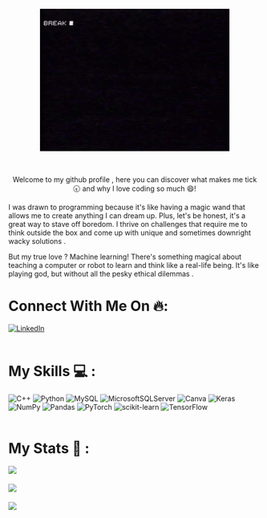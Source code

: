 <p align="center">
  <img width="75%" src='https://github.com/BCImonk/BCImonk/blob/main/giphy.gif'>
</p></br>
<p align="center">
Welcome to my github profile , here you can discover what makes me tick 🕣 and why I love coding so much 😄!

I was drawn to programming because it's like having a magic wand that allows me to create anything I can dream up. Plus, let's be honest, it's a great way to stave off boredom. I thrive on challenges that require me to think outside the box and come up with unique and sometimes downright wacky solutions .

But my true love ? Machine learning! There's something magical about teaching a computer or robot to learn and think like a real-life being. It's like playing god, but without all the pesky ethical dilemmas .

</p>

# Connect With Me On 🔥:</br>
[![LinkedIn](https://img.shields.io/badge/LinkedIn-%230077B5.svg?logo=linkedin&logoColor=white)](https://www.linkedin.com/in/harshit-singh-bciandcoding/)</br></br>

# My Skills 💻 :</br>
![C++](https://img.shields.io/badge/c++-%2300599C.svg?style=plastic&logo=c%2B%2B&logoColor=white) ![Python](https://img.shields.io/badge/python-3670A0?style=plastic&logo=python&logoColor=ffdd54) ![MySQL](https://img.shields.io/badge/mysql-%2300f.svg?style=plastic&logo=mysql&logoColor=white) ![MicrosoftSQLServer](https://img.shields.io/badge/Microsoft%20SQL%20Sever-CC2927?style=plastic&logo=microsoft%20sql%20server&logoColor=white) ![Canva](https://img.shields.io/badge/Canva-%2300C4CC.svg?style=plastic&logo=Canva&logoColor=white) ![Keras](https://img.shields.io/badge/Keras-%23D00000.svg?style=plastic&logo=Keras&logoColor=white) ![NumPy](https://img.shields.io/badge/numpy-%23013243.svg?style=plastic&logo=numpy&logoColor=white) ![Pandas](https://img.shields.io/badge/pandas-%23150458.svg?style=plastic&logo=pandas&logoColor=white) ![PyTorch](https://img.shields.io/badge/PyTorch-%23EE4C2C.svg?style=plastic&logo=PyTorch&logoColor=white) ![scikit-learn](https://img.shields.io/badge/scikit--learn-%23F7931E.svg?style=plastic&logo=scikit-learn&logoColor=white) ![TensorFlow](https://img.shields.io/badge/TensorFlow-%23FF6F00.svg?style=plastic&logo=TensorFlow&logoColor=white)</br></br>

# My Stats 💪 :</br>
[![](https://visitcount.itsvg.in/api?id=BCImonk&icon=1&color=4)](https://visitcount.itsvg.in)</br></br>
![](https://github-readme-stats.vercel.app/api/top-langs/?username=BCImonk&theme=dark&hide_border=false&include_all_commits=true&count_private=true)<br/></br>
![](https://github-readme-streak-stats.herokuapp.com/?user=BCImonk&theme=dark&hide_border=false)<br/></br>
